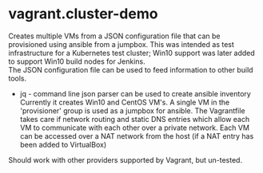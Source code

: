 # vagrant.cluster-demo
Creates multiple VMs from a JSON configuration file that can be 
provisioned using ansible from a jumpbox. This was intended as test infrastructure
for a Kubernetes test cluster; Win10 support was later added to support Win10 build 
nodes for Jenkins.  
The JSON configuration file can be used to feed information to other build tools.
* jq - command line json parser can be used to create ansible inventory
Currently it creates Win10 and CentOS VM's.
A single VM in the 'provisioner' group is used as a jumpbox for ansible.
The Vagrantfile takes care if network routing and static DNS entries which
allow each VM to communicate with each other over a private network.
Each VM can be accessed over a NAT network from the host (if a NAT entry has been
added to VirtualBox)

Should work with other providers supported by Vagrant, but un-tested.
